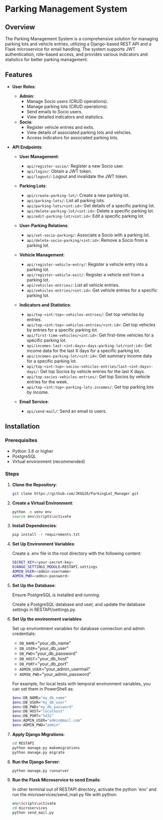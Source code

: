 # Parking Management System

## Overview

The Parking Management System is a comprehensive solution for managing parking lots and vehicle entries, utilizing a Django-based REST API and a Flask microservice for email handling. The system supports JWT authentication, role-based access, and provides various indicators and statistics for better parking management.

## Features

- **User Roles**:
  - **Admin**:
    - Manage Socio users (CRUD operations).
    - Manage parking lots (CRUD operations).
    - Send emails to Socio users.
    - View detailed indicators and statistics.
  - **Socio**:
    - Register vehicle entries and exits.
    - View details of associated parking lots and vehicles.
    - Access indicators for associated parking lots.

- **API Endpoints**:
  - **User Management**:
    - `api/register-socio/`: Register a new Socio user.
    - `api/login/`: Obtain a JWT token.
    - `api/logout/`: Logout and invalidate the JWT token.
  
  - **Parking Lots**:
    - `api/create-parking-lot/`: Create a new parking lot.
    - `api/parking-lots/`: List all parking lots.
    - `api/parking-lots/<int:id>`: Get details of a specific parking lot.
    - `api/delete-parking-lot/<int:id>`: Delete a specific parking lot.
    - `api/edit-parking-lot/<int:id>`: Edit a specific parking lot.

  - **User-Parking Relations**:
    - `api/set-socio-parking/`: Associate a Socio with a parking lot.
    - `api/delete-socio-parking/<int:id>`: Remove a Socio from a parking lot.
  
  - **Vehicle Management**:
    - `api/register-vehicle-entry/`: Register a vehicle entry into a parking lot.
    - `api/register-vehicle-exit/`: Register a vehicle exit from a parking lot.
    - `api/vehicles-entries/`: List all vehicle entries.
    - `api/vehicles-entries/<int:id>`: Get vehicle entries for a specific parking lot.

  - **Indicators and Statistics**:
    - `api/top-<int:top>-vehicles-entries/`: Get top vehicles by entries.
    - `api/top-<int:top>-vehicles-entries/<int:id>`: Get top vehicles by entries for a specific parking lot.
    - `api/first-time-vehicles/<int:id>`: Get first-time vehicles for a specific parking lot.
    - `api/incomes-last-<int:days>-days-parking-lot/<int:id>`: Get income data for the last X days for a specific parking lot.
    - `api/incomes-parking-lot/<int:id>`: Get summary income data for a specific parking lot.
    - `api/top-<int:top>-socios-vehicles-entries/last-<int:days>-days/`: Get top Socios by vehicle entries for the last X days.
    - `api/top-socios-vehicles-entries/`: Get top Socios by vehicle entries for the week.
    - `api/top-<int:top>-parking-lots-incomes/`: Get top parking lots by income.

  - **Email Service**:
    - `api/send-mail/`: Send an email to users.

## Installation

### Prerequisites

- Python 3.8 or higher
- PostgreSQL
- Virtual environment (recommended)

### Steps

1. **Clone the Repository**:
    ```bash
    git clone https://github.com/JKGG26/ParkingLot_Manager.git
    ```

2. **Create a Virtual Environment**:
    ```bash
    python -m venv env
    source env\Scripts\activate
    ```

3. **Install Dependencies**:
    ```bash
    pip install -r requirements.txt
    ```

4. **Set Up Environment Variables**:

    Create a .env file in the root directory with the following content:

    ```bash
    SECRET_KEY=<your-secret-key>
    DJANGO_SETTINGS_MODULE=RESTAPI.settings
    ADMIN_USER=<admin-username>
    ADMIN_PWD=<admin-password>
    ```

5. **Set Up the Database**:

    Ensure PostgreSQL is installed and running.

    Create a PostgreSQL database and user, and update the database settings in RESTAPI/settings.py.

6. **Set Up the environment variables**:

    Set up environtment variables for database connection and admin credentials:

    - `DB_NAME`="your_db_name"
    - `DB_USER`="your_db_user"
    - `DB_PWD`="your_db_password"
    - `DB_HOST`="your_db_host"
    - `DB_PORT`="your_db_port"
    - `ADMIN_USER`="your_admin_usermail"
    - `ADMIN_PWD`="your_admin_password"

    For example, for local tests with temporal environment variables, you can set them in PowerShell as:

    ```bash
    $env:DB_NAME="my_db_name"
    $env:DB_USER="my_db_user"
    $env:DB_PWD="my_db_password"
    $env:DB_HOST="localhost"
    $env:DB_PORT="5432"
    $env:ADMIN_USER="admin@mail.com"
    $env:ADMIN_PWD="admin"
    ```

7. **Apply Django Migrations**:

    ```bash
    cd RESTAPI
    python manage.py makemigrations
    python manage.py migrate
    ```

8. **Run the Django Server**:
    ```bash
    python manage.py runserver
    ```

9. **Run the Flask Microservice to send Emails**:

    In other terminal out of RESTAPI directory, activate the python 'env' and run the microservices/send_mail.py file with python:

    ```bash
    env\Scripts\activate
    cd microservices
    python send_mail.py
    ```
